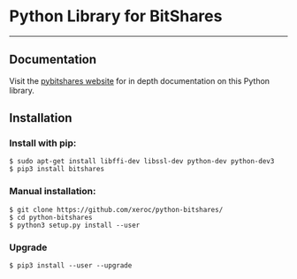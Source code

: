 # Python Library for BitShares

---

## Documentation

Visit the [pybitshares website](http://docs.pybitshares.com/en/latest/) for in depth documentation on this Python library.

## Installation

### Install with pip:
```
$ sudo apt-get install libffi-dev libssl-dev python-dev python-dev3
$ pip3 install bitshares
```

### Manual installation:
```
$ git clone https://github.com/xeroc/python-bitshares/
$ cd python-bitshares
$ python3 setup.py install --user
```

### Upgrade
```
$ pip3 install --user --upgrade
```